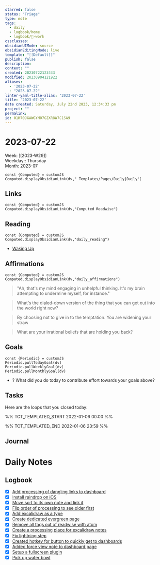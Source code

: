 ```yaml
---
starred: false
status: "Triage"
type: note
tags:
  - daily
  - logbook/home
  - logbook/👔-work
cssclasses: 
obsidianUIMode: source
obsidianEditingMode: live
template: "[[Default]]"
publish: false
description: 
context: ""
created: 20230722123433
modified: 20230904121922
aliases:
  - '2023-07-22'
  - "2023-07-22"
linter-yaml-title-alias: '2023-07-22'
title: '2023-07-22'
date created: Saturday, July 22nd 2023, 12:34:33 pm
project: ""
permalink: 
id: 01H70JGAWGYM07GZXR8W7C1SA9
---
```


# 2023-07-22

Week: [[2023-W29]]  
Weekday:: Thursday  
Month: 2023-07

```dataviewjs
const {Computed} = customJS
Computed.displayObsidianLink(dv,"_Templates/Pages/Daily|Daily")
```

## Links

```dataviewjs
const {Computed} = customJS
Computed.displayObsidianLink(dv,"Computed Readwise")
```

## Reading

```dataviewjs
const {Computed} = customJS
Computed.displayObsidianLink(dv,"daily_reading")
```
- [Waking Up]( https://read.readwise.io/read/01gjr2j724698ts9z7mbyxz63z)


## Affirmations

```dataviewjs
const {Computed} = customJS
Computed.displayObsidianLink(dv,"daily_affirmations")
```

> "Ah, that's my mind engaging in unhelpful thinking. It's my brain attempting to undermine myself, for instance."

> What's the dialed-down version of the thing that you can get out into the world right now?

> By choosing not to give in to the temptation. You are widening your straw

> What are your irrational beliefs that are holding you back?

## Goals

```dataviewjs
const {Periodic} = customJS
Periodic.pullTodayGoal(dv)
Periodic.pullWeeklyGoal(dv)
Periodic.pullMonthlyGoal(dv)
```
- ? What did you do today to contribute effort towards your goals above?

## Tasks

Here are the loops that you closed today:

%% TCT_TEMPLATED_START 2022-01-06 00:00 %%

%% TCT_TEMPLATED_END 2022-01-06 23:59 %%

## Journal



# Daily Notes


## Logbook
- [x] [Add processing of dangling links to dashboard](things:///show?id=JaFBTyqbAtBzyY78VRE1dG)
- [x] [Install raindrop on iOS](things:///show?id=DMMPgBUqpkYFrzsHNKAux2)
- [x] [Move sort to its own note and link it](things:///show?id=Nnwyb6snybaGhRJvUHhwcp)
- [x] [Flip order of processing to see older first](things:///show?id=R8nWygKpka98QGdx68cZhe)
- [x] [Add excalidraw as a type](things:///show?id=Q6zbd2iaoPU5BWr9qqSCEf)
- [x] [Create dedicated evergreen page](things:///show?id=HTKWAEESCCEa13q4PZ4ZBy)
- [x] [Remove all tags out of readwise with atom](things:///show?id=VvbZtZ4R7Gm5c61VovvA6q)
- [x] [Create a processing place for excalidraw notes](things:///show?id=HJTZBkjmad4JLgj4FkFeN2)
- [x] [Fix lightning step](things:///show?id=PANboDnyvii9rCUXN4VQrr)
- [x] [Created hotkey for button to quickly get to dashboards](things:///show?id=Gi2yCea51LqrrWbAp4Ni9G)
- [x] [Added force view note to dashboard page](things:///show?id=3Ncd6LUC2ZKVD8qhMEpWN4)
- [x] [Setup a fullscreen plugin](things:///show?id=793a2ATxyRhj126AAAZ7EG)
- [x] [Pick up water bowl](things:///show?id=Rr4zaMUmhsKbAGf5XArFPi)
